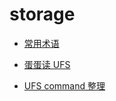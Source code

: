 # storage

- [常用术语](./files/20220828_01.md)

- [蛋蛋读 UFS](./files/20220829_01.md)

- [UFS command 整理](./files/20220928_01.md)


